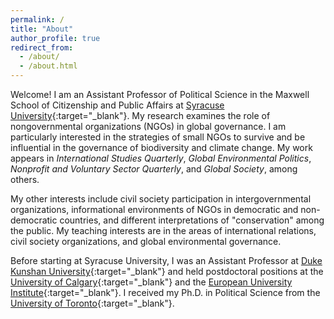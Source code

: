 ```yaml
---
permalink: /
title: "About"
author_profile: true
redirect_from:
  - /about/
  - /about.html
---
```


Welcome! I am an Assistant Professor of Political Science in the Maxwell School of Citizenship and Public Affairs at [Syracuse University](https://www.maxwell.syr.edu/academics/political-science-department){:target="_blank"}. My research examines the role of nongovernmental organizations (NGOs) in global governance. I am particularly interested in the strategies of small NGOs to survive and be influential in the governance of biodiversity and climate change. My work appears in *International Studies Quarterly*, *Global Environmental Politics*, *Nonprofit and Voluntary Sector Quarterly*, and *Global Society*, among others.

My other interests include civil society participation in intergovernmental organizations, informational environments of NGOs in democratic and non-democratic countries, and different interpretations of "conservation" among the public. My teaching interests are in the areas of international relations, civil society organizations, and global environmental governance.

Before starting at Syracuse University, I was an Assistant Professor at [Duke Kunshan University](https://www.dukekunshan.edu.cn/){:target="_blank"} and held postdoctoral positions at the [University of Calgary](https://www.policyschool.ca/){:target="_blank"} and the [European University Institute](https://www.eui.eu/en/academic-units/max-weber-programme-for-postdoctoral-studies){:target="_blank"}. I received my Ph.D. in Political Science from the [University of Toronto](https://politics.utoronto.ca/){:target="_blank"}.